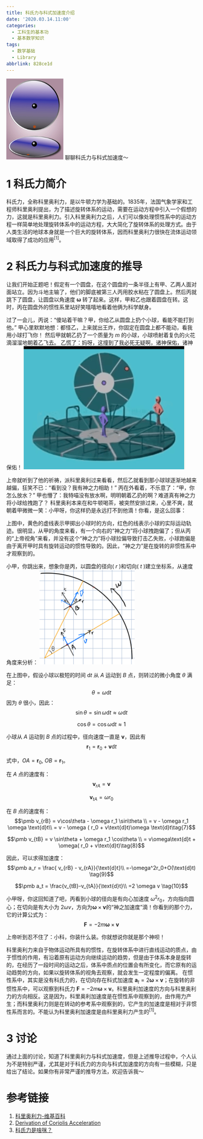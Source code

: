 ```yaml
---
title: 科氏力与科式加速度介绍
date: '2020.03.14.11:00'
categories:
  - 工科生的基本功
  - 基本数学知识
tags:
  - 数学基础
  - Library
abbrlink: 828ce1d
---
```

<img src=" /images/20200314/00.gif" width=30% />
聊聊科氏力与科式加速度～
<!-- more -->

# 1 科氏力简介
科氏力，全称科里奥利力，是以牛顿力学为基础的。1835年，法国气象学家和工程师科里奥利提出，为了描述旋转体系的运动，需要在运动方程中引入一个假想的力，这就是科里奥利力。引入科里奥利力之后，人们可以像处理惯性系中的运动方程一样简单地处理旋转体系中的运动方程，大大简化了旋转体系的处理方式。由于人类生活的地球本身就是一个巨大的旋转体系，因而科里奥利力很快在流体运动领域取得了成功的应用<sup>[1]</sup>。

# 2 科氏力与科式加速度的推导
让我们开始正题吧！假定有一个圆盘，在这个圆盘的一条半径上有甲、乙两人面对面站立。因为斗地主输了，他们的脚底被第三人丙用胶水粘在了圆盘上。然后丙就跳下了圆盘，让圆盘以角速度 $\pmb\omega$ 转了起来。这样，甲和乙也跟着圆盘在转。这时，丙在圆盘外的惯性系里站好笑嘻嘻地看着他俩为科学献身。


过了一会儿，丙说：“傻站着干嘛？甲，你给乙从圆盘上扔个小球，看能不能打到他。”
甲心里默默地想：都怪乙，上来就出王炸，你固定在圆盘上都不能动，看我用小球打飞你！
然后甲就朝乙扔了一个质量为 $m$ 的小球，小球喷射着复仇的火花滴溜溜地朝着乙飞去。
乙慌了：妈呀，这撞到了我必死无疑啊，诸神保佑，诸神保佑！
![01]( /images/20200314/01.gif)

上帝就听到了他的祈祷，派科里奥利过来看看，然后乙就看到那小球球逐渐地越来越偏，狂笑不已：“看到没？我有神之力相助！”
丙在外看着，不乐意了：“甲，你怎么放水？”
甲也懵了：我特喵没有放水啊，明明朝着乙扔的啊？难道真有神之力将小球给拽跑了？
科里奥利本来在和牛顿喝茶，被突然安排过来，心里不爽，就朝着甲微微一笑：小甲呀，你这样扔是永远打不到他滴！你看，是这么回事：

上图中，黄色的虚线表示甲掷出小球时的方向，红色的线表示小球的实际运动轨迹。很明显，从甲的角度来看，有一个向右的“神之力”将小球拽跑偏了；但从丙的“上帝视角”来看，并没有这个“神之力”将小球拉偏导致打击乙失败，小球跑偏是由于离开甲时具有旋转运动的惯性导致的。因此，“神之力”是在旋转的非惯性系中才观察到的。

小甲，你跳出来，想象你是丙，以圆盘的径向( $r$ )和切向( $t$ )建立坐标系，从速度角度来分析：
<img src=" /images/20200314/02.jpeg" width=50% />

在上图中，假设小球以极短的时间 d$t$ 从 $A$ 运动到 $B$ 点，则转过的微小角度 $\theta$ 满足：
$$\theta = \omega \text{d}t   \tag{1}$$
因为 $\theta$ 很小，因此：
$$\sin\theta = \sin\omega \text{d}t \approx \omega \text{d}t    \tag{2}$$

$$\cos\theta = \cos\omega \text{d}t \approx 1    \tag{3}$$

小球从 $A$ 运动到 $B$ 点的过程中，径向速度一直是 $\pmb v$，因此有
$$\pmb r_1 = \pmb r_0 + \pmb v\text{d}t \tag{4}$$

式中，$OA = \pmb r_0$, $OB = \pmb r_1$。

在 $A$ 点的速度有：
$$\pmb v_{rA} = \pmb v  \tag{5}$$

$$\pmb v_{tA} =  \omega   r_0 \tag{6}$$

在 $B$ 点的速度有：
$$\pmb v_{rB} =  v\cos\theta - \omega r_1 \sin\theta  \\
=  v - \omega  r_1 \omega \text{d}t\\
=  v - \omega ( r_0 +  v\text{d}t)\omega \text{d}t\tag{7}$$

$$\pmb v_{tB} =  v \sin\theta + \omega r_1 \cos\theta \\
= v\omega\text{d}t + \omega( r_0 +  v\text{d}t)\tag{8}$$

因此，可以求得加速度：
$$\pmb a_r = \frac{ v_{rB} -  v_{rA}}{\text{d}t}\\
=-\omega^2r_0+O(\text{d}t)  \tag{9}$$

$$\pmb a_t = \frac{v_{tB}-v_{tA}}{\text{d}t}\\
=2 \omega v \tag{10}$$

小甲呀，你这回知道了吧，丙看到小球的径向是有向心加速度 $\omega^2r_0$，方向指向圆心；在切向是有大小为 $2\omega v$，方向为$\pmb\omega\times\pmb v$的“神之加速度”滴！你看到的那个力，它的计算公式为：
$$\pmb F = -2m\pmb\omega\times\pmb v  \tag{11}$$

上帝听到忍不住了：小科，你装什么装。你就想说你就是那个神呗！

科里奥利力来自于物体运动所具有的惯性，在旋转体系中进行直线运动的质点，由于惯性的作用，有沿着原有运动方向继续运动的趋势，但是由于体系本身是旋转的，在经历了一段时间的运动之后，体系中质点的位置会有所变化，而它原有的运动趋势的方向，如果以旋转体系的视角去观察，就会发生一定程度的偏离。
在惯性系中，其实是没有科氏力的，在切向存在科式加速度 $\pmb a_t = 2\pmb\omega\times\pmb v$；在旋转的非惯性系中，可以观察到科氏力 $\pmb F = -2m\pmb\omega\times\pmb v$。科里奥利加速度的方向与科里奥利力的方向相反。这是因为，科里奥利加速度是在惯性系中观察到的，由作用力产生；而科里奥利力则是在转动的参考系中观察到的，它产生的加速度是相对于非惯性系而言的。不能认为科里奥利加速度是由科里奥利力产生的<sup>[1]</sup>。

# 3 讨论
通过上面的讨论，知道了科里奥利力与科式加速度，但是上述推导过程中，个人认为不是特别严谨，尤其是对于科氏力的方向与科式加速度的方向有一些模糊，只是给出了结论。如果你有非常严谨的推导方法，欢迎告诉我～

# 参考链接
1. [科里奥利力-维基百科](https://zh.wikipedia.org/wiki/%E7%A7%91%E9%87%8C%E5%A5%A5%E5%88%A9%E5%8A%9B)
2. [Derivation of Coriolis Acceleration](https://www.youtube.com/watch?v=hrIXgbbDB7M)
3. [科氏力是啥咪？](http://blog.udn.com/bendokt4yv5/105329780)